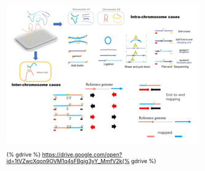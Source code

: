 #
![](/assets/Overall.jpg)



{% gdrive %} https://drive.google.com/open?id=1tVZwcXqon9OVM1q4sFBgig3yY_MmfV2k{% gdrive %}